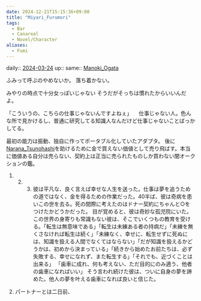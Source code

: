 ```yaml
---
date: 2024-12-21T15:15:36+09:00
title: "Miyari_Furumori"
tags:
  - Bar
  - Canareal
  - Novel/Character
aliases:
  - Fumi
---
```


daily:: [2024-03-24](Daily_Note/2024-03-24.md)
up::
same:: [Manoki_Ogata](Manoki_Ogata.md)

ふみって呼ぶのやめないか。
落ち着かない。

みやりの時点で十分女っぽいじゃない
そうだがそっちは慣れたからいいんだよ。

「こういうの、こちらの仕事じゃないんですよねぇ」
　仕事じゃない人。色んな所で見かけるし、普通に研究してる知識人なんだけど仕事じゃないことばっかしてる。

最初の能力は振動、独自に作ってポータブル化していたアダプタ。
後に[Narana_Tsunohashi](../Nacaria/Narana_Tsunohashi.md)を助けるために金で買えない価値として売り飛ばす。本当に価値ある自分は売らない、契約上は正当に売られたものしか買わない闇オークションの鑑。


1. 2. 3. 彼は平凡な、良く言えば幸せな人生を送った。仕事は夢を追うための道ではなく、金を得るための作業だった。40半ば、彼は奇病を患いこの世を去る。死の間際に考えたのはドナー契約にちゃんと○をつけたかどうかだった。
目が覚めると、彼は奇妙な孤児院にいた。この世界の身寄りも常識もない彼は、そこでいくつもの教育を受ける。「転生は無意味である」「転生は未練ある者の持病だ」「未練を無くさなければ転生は続く」「未練なく、幸せに、転生せずに死ぬには、知識を扱える人間でなくてはならない」「だが知識を扱えるかどうかは、初めから決まっている」「続きから始めたお前たちは、必ず失敗する、幸せになれず、また転生する」「それでも、近づくことは出来る」
「歯車に成れ、何も考えない、ただ目的にのみ適う、他者の歯車になればいい」
そう言われ続けた彼は、ついに自身の夢を諦めた。他人の夢を叶える歯車になれば良いと信じた。

4. パートナーとは二日前、